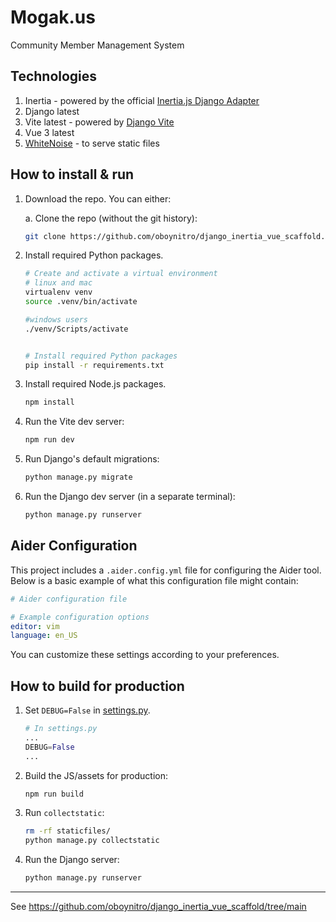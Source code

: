 # Mogak.us

Community Member Management System


## Technologies

1. Inertia - powered by the official [Inertia.js Django Adapter](https://github.com/inertiajs/inertia-django)
2. Django latest
3. Vite latest - powered by [Django Vite](https://github.com/MrBin99/django-vite)
4. Vue 3 latest
5. [WhiteNoise](https://whitenoise.evans.io/en/stable/index.html) - to serve static files

## How to install & run

1. Download the repo. You can either:

   a. Clone the repo (without the git history):

   ```sh
   git clone https://github.com/oboynitro/django_inertia_vue_scaffold.git
   ```

2. Install required Python packages.

   ```sh
   # Create and activate a virtual environment
   # linux and mac
   virtualenv venv
   source .venv/bin/activate

   #windows users
   ./venv/Scripts/activate


   # Install required Python packages
   pip install -r requirements.txt
   ```

3. Install required Node.js packages.

   ```sh
   npm install
   ```

4. Run the Vite dev server:

   ```sh
   npm run dev
   ```

5. Run Django's default migrations:

   ```sh
   python manage.py migrate
   ```

6. Run the Django dev server (in a separate terminal):

   ```sh
   python manage.py runserver
   ```

## Aider Configuration

This project includes a `.aider.config.yml` file for configuring the Aider tool. Below is a basic example of what this configuration file might contain:

```yaml
# Aider configuration file

# Example configuration options
editor: vim
language: en_US
```

You can customize these settings according to your preferences.

## How to build for production

1. Set `DEBUG=False` in [settings.py](./inertia_django_vite_vue_minimal/settings.py).

   ```py
   # In settings.py
   ...
   DEBUG=False
   ...
   ```

2. Build the JS/assets for production:

   ```sh
   npm run build
   ```

3. Run `collectstatic`:

   ```sh
   rm -rf staticfiles/
   python manage.py collectstatic
   ```

4. Run the Django server:

   ```sh
   python manage.py runserver
   ```




-----



See https://github.com/oboynitro/django_inertia_vue_scaffold/tree/main
